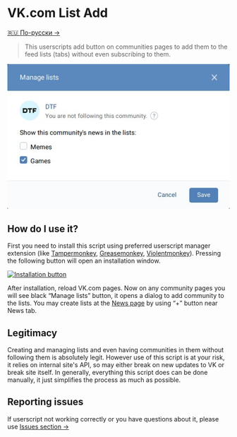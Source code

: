 # VK.com List Add

[🇷🇺 По-русски →](/README.ru.md)

> This userscripts add button on communities pages to add them to the feed lists (tabs) without even subscribing to them.

<p align="center">
    <img src="examples/managing.en.jpg" alt="Screenshot of managing window">
</p>

## How do I use it?

First you need to install this script using preferred userscript manager extension (like [Tampermonkey](https://www.tampermonkey.net/), [Greasemonkey](https://www.greasespot.net/), [Violentmonkey](https://violentmonkey.github.io/)). Pressing the following button will open an installation window.

[![Installation button](https://img.shields.io/badge/VK%20List%20Add-Install-brightgreen)](https://github.com/Sasha-Sorokin/vklistadd/raw/master/vklistadd.user.js)

After installation, reload VK.com pages. Now on any community pages you will see black “Manage lists” button, it opens a dialog to add community to the lists. You may create lists at the [News page](https://vk.com/feed) by using “+” button near News tab.

## Legitimacy

Creating and managing lists and even having communities in them without following them is absolutely legit. However use of this script is at your risk, it relies on internal site's API, so may either break on new updates to VK or break site itself. In generally, everything this script does can be done manually, it just simplifies the process as much as possible.

## Reporting issues

If userscript not working correctly or you have questions about it, please use [Issues section →](https://github.com/Sasha-Sorokin/vklistadd/issues)
